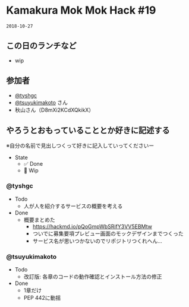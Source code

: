 # Kamakura Mok Mok Hack #19

`2018-10-27`

## この日のランチなど
- wip

## 参加者

- [@tyshgc](http://twitter.com/tyshgc)
- [@tsuyukimakoto](https://twitter.com/everes) さん
- 秋山さん（D8mXi2KCdXQkikX）

## やろうとおもっていることとか好きに記述する
※自分の名前で見出しつくって好きに記入していってくださいー

- State
  - ✅ Done
  - 🚧 Wip

### @tyshgc

- Todo
  - 人が人を紹介するサービスの概要を考える
- Done
  - 概要まとめた
    - https://hackmd.io/pQoGmpWbSRifY3VV5EBMtw
    - ついでに募集要項プレビュー画面のモックデザインまでつくった
    - サービス名が思いつかないのでリポジトリつくれへん…

### @tsuyukimakoto

- Todo
  - 改訂版: 各章のコードの動作確認とインストール方法の修正
- Done
  - 1章だけ
  - PEP 442に動揺
